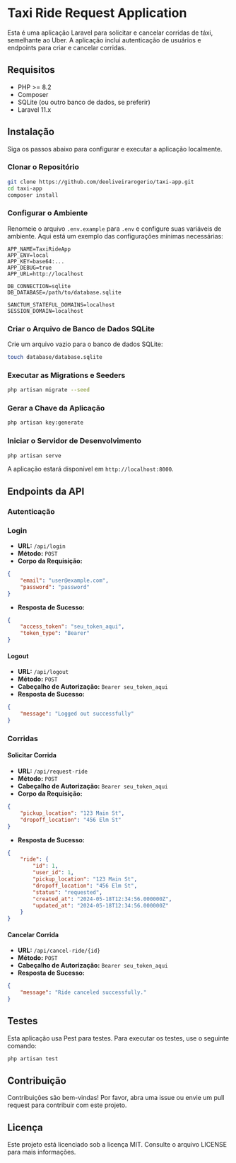
# Taxi Ride Request Application

Esta é uma aplicação Laravel para solicitar e cancelar corridas de táxi, semelhante ao Uber. A aplicação inclui autenticação de usuários e endpoints para criar e cancelar corridas.

## Requisitos

- PHP >= 8.2
- Composer
- SQLite (ou outro banco de dados, se preferir)
- Laravel 11.x

## Instalação

Siga os passos abaixo para configurar e executar a aplicação localmente.

### Clonar o Repositório

```bash
git clone https://github.com/deoliveirarogerio/taxi-app.git
cd taxi-app
composer install
```

### Configurar o Ambiente

Renomeie o arquivo `.env.example` para `.env` e configure suas variáveis de ambiente. Aqui está um exemplo das configurações mínimas necessárias:

```env
APP_NAME=TaxiRideApp
APP_ENV=local
APP_KEY=base64:...
APP_DEBUG=true
APP_URL=http://localhost

DB_CONNECTION=sqlite
DB_DATABASE=/path/to/database.sqlite

SANCTUM_STATEFUL_DOMAINS=localhost
SESSION_DOMAIN=localhost
```

### Criar o Arquivo de Banco de Dados SQLite

Crie um arquivo vazio para o banco de dados SQLite:

```bash
touch database/database.sqlite
```

### Executar as Migrations e Seeders

```bash
php artisan migrate --seed
```

### Gerar a Chave da Aplicação

```bash
php artisan key:generate
```

### Iniciar o Servidor de Desenvolvimento

```bash
php artisan serve
```

A aplicação estará disponível em `http://localhost:8000`.

## Endpoints da API

### Autenticação

### Login

- **URL:** `/api/login`
- **Método:** `POST`
- **Corpo da Requisição:**

```json
{
    "email": "user@example.com",
    "password": "password"
}
```

- **Resposta de Sucesso:**

```json
{
    "access_token": "seu_token_aqui",
    "token_type": "Bearer"
}
```

#### Logout

- **URL:** `/api/logout`
- **Método:** `POST`
- **Cabeçalho de Autorização:** `Bearer seu_token_aqui`
- **Resposta de Sucesso:**

```json
{
    "message": "Logged out successfully"
}
```

### Corridas

#### Solicitar Corrida

- **URL:** `/api/request-ride`
- **Método:** `POST`
- **Cabeçalho de Autorização:** `Bearer seu_token_aqui`
- **Corpo da Requisição:**

```json
{
    "pickup_location": "123 Main St",
    "dropoff_location": "456 Elm St"
}
```

- **Resposta de Sucesso:**

```json
{
    "ride": {
        "id": 1,
        "user_id": 1,
        "pickup_location": "123 Main St",
        "dropoff_location": "456 Elm St",
        "status": "requested",
        "created_at": "2024-05-18T12:34:56.000000Z",
        "updated_at": "2024-05-18T12:34:56.000000Z"
    }
}
```

#### Cancelar Corrida

- **URL:** `/api/cancel-ride/{id}`
- **Método:** `POST`
- **Cabeçalho de Autorização:** `Bearer seu_token_aqui`
- **Resposta de Sucesso:**

```json
{
    "message": "Ride canceled successfully."
}
```

## Testes

Esta aplicação usa Pest para testes. Para executar os testes, use o seguinte comando:

```bash
php artisan test
```

## Contribuição

Contribuições são bem-vindas! Por favor, abra uma issue ou envie um pull request para contribuir com este projeto.

## Licença

Este projeto está licenciado sob a licença MIT. Consulte o arquivo LICENSE para mais informações.
